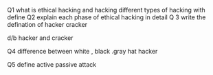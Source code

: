 Q1
what is ethical hacking and hacking different types of hacking with define
Q2 
explain each phase of ethical hacking in detail 
Q 3
write the defination of 
hacker 
cracker 

d/b hacker and cracker 

Q4
difference between white , black .gray hat hacker 

Q5 define active passive attack




